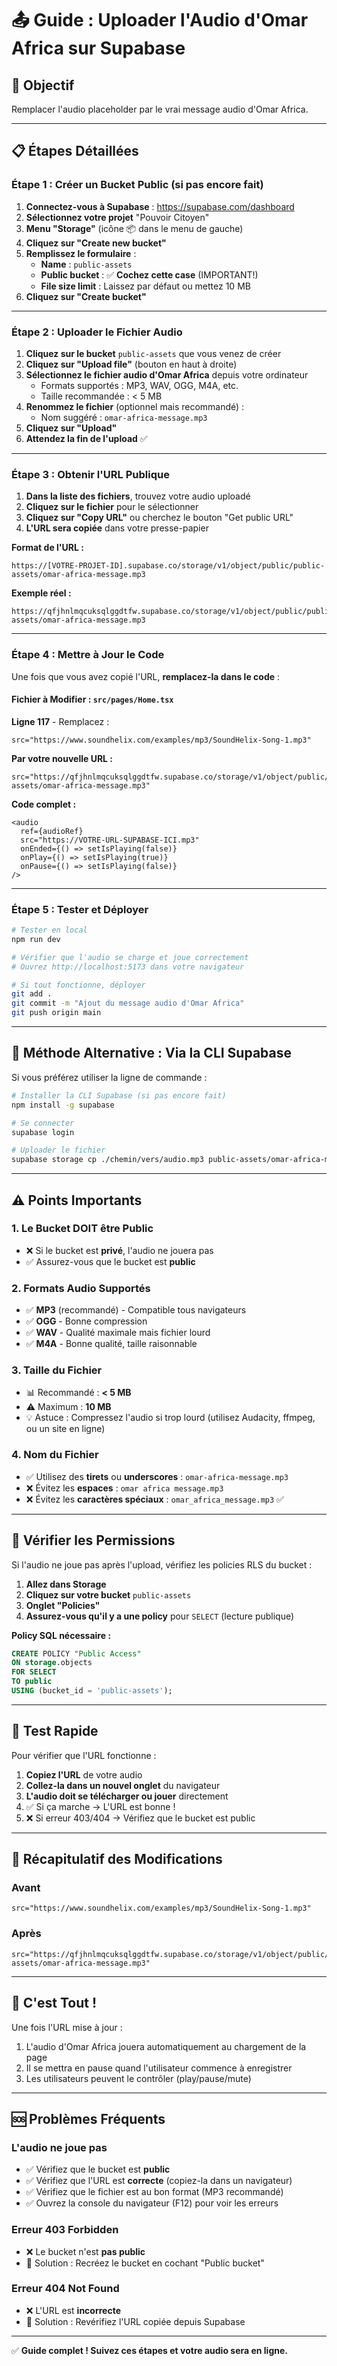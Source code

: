 # 📤 Guide : Uploader l'Audio d'Omar Africa sur Supabase

## 🎯 Objectif
Remplacer l'audio placeholder par le vrai message audio d'Omar Africa.

---

## 📋 Étapes Détaillées

### Étape 1 : Créer un Bucket Public (si pas encore fait)

1. **Connectez-vous à Supabase** : https://supabase.com/dashboard
2. **Sélectionnez votre projet** "Pouvoir Citoyen"
3. **Menu "Storage"** (icône 📦 dans le menu de gauche)
4. **Cliquez sur "Create new bucket"**
5. **Remplissez le formulaire** :
   - **Name** : `public-assets`
   - **Public bucket** : ✅ **Cochez cette case** (IMPORTANT!)
   - **File size limit** : Laissez par défaut ou mettez 10 MB
6. **Cliquez sur "Create bucket"**

---

### Étape 2 : Uploader le Fichier Audio

1. **Cliquez sur le bucket** `public-assets` que vous venez de créer
2. **Cliquez sur "Upload file"** (bouton en haut à droite)
3. **Sélectionnez le fichier audio d'Omar Africa** depuis votre ordinateur
   - Formats supportés : MP3, WAV, OGG, M4A, etc.
   - Taille recommandée : < 5 MB
4. **Renommez le fichier** (optionnel mais recommandé) :
   - Nom suggéré : `omar-africa-message.mp3`
5. **Cliquez sur "Upload"**
6. **Attendez la fin de l'upload** ✅

---

### Étape 3 : Obtenir l'URL Publique

1. **Dans la liste des fichiers**, trouvez votre audio uploadé
2. **Cliquez sur le fichier** pour le sélectionner
3. **Cliquez sur "Copy URL"** ou cherchez le bouton "Get public URL"
4. **L'URL sera copiée** dans votre presse-papier

**Format de l'URL :**
```
https://[VOTRE-PROJET-ID].supabase.co/storage/v1/object/public/public-assets/omar-africa-message.mp3
```

**Exemple réel :**
```
https://qfjhnlmqcuksqlggdtfw.supabase.co/storage/v1/object/public/public-assets/omar-africa-message.mp3
```

---

### Étape 4 : Mettre à Jour le Code

Une fois que vous avez copié l'URL, **remplacez-la dans le code** :

#### Fichier à Modifier : `src/pages/Home.tsx`

**Ligne 117** - Remplacez :
```tsx
src="https://www.soundhelix.com/examples/mp3/SoundHelix-Song-1.mp3"
```

**Par votre nouvelle URL :**
```tsx
src="https://qfjhnlmqcuksqlggdtfw.supabase.co/storage/v1/object/public/public-assets/omar-africa-message.mp3"
```

**Code complet :**
```tsx
<audio
  ref={audioRef}
  src="https://VOTRE-URL-SUPABASE-ICI.mp3"
  onEnded={() => setIsPlaying(false)}
  onPlay={() => setIsPlaying(true)}
  onPause={() => setIsPlaying(false)}
/>
```

---

### Étape 5 : Tester et Déployer

```bash
# Tester en local
npm run dev

# Vérifier que l'audio se charge et joue correctement
# Ouvrez http://localhost:5173 dans votre navigateur

# Si tout fonctionne, déployer
git add .
git commit -m "Ajout du message audio d'Omar Africa"
git push origin main
```

---

## 🔧 Méthode Alternative : Via la CLI Supabase

Si vous préférez utiliser la ligne de commande :

```bash
# Installer la CLI Supabase (si pas encore fait)
npm install -g supabase

# Se connecter
supabase login

# Uploader le fichier
supabase storage cp ./chemin/vers/audio.mp3 public-assets/omar-africa-message.mp3 --project-ref VOTRE-PROJECT-REF
```

---

## ⚠️ Points Importants

### 1. Le Bucket DOIT être Public
- ❌ Si le bucket est **privé**, l'audio ne jouera pas
- ✅ Assurez-vous que le bucket est **public**

### 2. Formats Audio Supportés
- ✅ **MP3** (recommandé) - Compatible tous navigateurs
- ✅ **OGG** - Bonne compression
- ✅ **WAV** - Qualité maximale mais fichier lourd
- ✅ **M4A** - Bonne qualité, taille raisonnable

### 3. Taille du Fichier
- 📊 Recommandé : **< 5 MB**
- ⚠️ Maximum : **10 MB**
- 💡 Astuce : Compressez l'audio si trop lourd (utilisez Audacity, ffmpeg, ou un site en ligne)

### 4. Nom du Fichier
- ✅ Utilisez des **tirets** ou **underscores** : `omar-africa-message.mp3`
- ❌ Évitez les **espaces** : `omar africa message.mp3`
- ❌ Évitez les **caractères spéciaux** : `omar_africa_message.mp3` ✅

---

## 🔐 Vérifier les Permissions

Si l'audio ne joue pas après l'upload, vérifiez les policies RLS du bucket :

1. **Allez dans Storage**
2. **Cliquez sur votre bucket** `public-assets`
3. **Onglet "Policies"**
4. **Assurez-vous qu'il y a une policy** pour `SELECT` (lecture publique)

**Policy SQL nécessaire :**
```sql
CREATE POLICY "Public Access"
ON storage.objects
FOR SELECT
TO public
USING (bucket_id = 'public-assets');
```

---

## 🧪 Test Rapide

Pour vérifier que l'URL fonctionne :

1. **Copiez l'URL** de votre audio
2. **Collez-la dans un nouvel onglet** du navigateur
3. **L'audio doit se télécharger ou jouer** directement
4. ✅ Si ça marche → L'URL est bonne !
5. ❌ Si erreur 403/404 → Vérifiez que le bucket est public

---

## 📝 Récapitulatif des Modifications

### Avant
```tsx
src="https://www.soundhelix.com/examples/mp3/SoundHelix-Song-1.mp3"
```

### Après
```tsx
src="https://qfjhnlmqcuksqlggdtfw.supabase.co/storage/v1/object/public/public-assets/omar-africa-message.mp3"
```

---

## 🎉 C'est Tout !

Une fois l'URL mise à jour :
1. L'audio d'Omar Africa jouera automatiquement au chargement de la page
2. Il se mettra en pause quand l'utilisateur commence à enregistrer
3. Les utilisateurs peuvent le contrôler (play/pause/mute)

---

## 🆘 Problèmes Fréquents

### L'audio ne joue pas
- ✅ Vérifiez que le bucket est **public**
- ✅ Vérifiez que l'URL est **correcte** (copiez-la dans un navigateur)
- ✅ Vérifiez que le fichier est au bon format (MP3 recommandé)
- ✅ Ouvrez la console du navigateur (F12) pour voir les erreurs

### Erreur 403 Forbidden
- ❌ Le bucket n'est **pas public**
- 🔧 Solution : Recréez le bucket en cochant "Public bucket"

### Erreur 404 Not Found
- ❌ L'URL est **incorrecte**
- 🔧 Solution : Revérifiez l'URL copiée depuis Supabase

---

✅ **Guide complet ! Suivez ces étapes et votre audio sera en ligne.**

